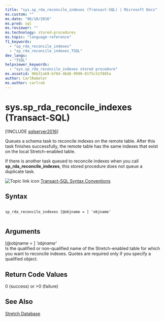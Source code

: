 ```yaml
---
title: "sys.sp_rda_reconcile_indexes (Transact-SQL) | Microsoft Docs"
ms.custom: ""
ms.date: "06/10/2016"
ms.prod: sql
ms.reviewer: ""
ms.technology: stored-procedures
ms.topic: "language-reference"
f1_keywords: 
  - "sp_rda_reconcile_indexes"
  - "sp_rda_reconcile_indexes_TSQL"
dev_langs: 
  - "TSQL"
helpviewer_keywords: 
  - "sys.sp_rda_reconcile_indexes stored procedure"
ms.assetid: 96b31ab9-bf84-46d6-9990-81f5c51f885a
author: CarlRabeler
ms.author: carlrab
---
```

# sys.sp_rda_reconcile_indexes (Transact-SQL)
[!INCLUDE [sqlserver2016](../../includes/applies-to-version/sqlserver2016.md)]

  Queues a schema task to reconcile indexes on the remote table. After this task finishes successfully, the remote table has the same indexes that exist on the local Stretch-enabled table.  
  
 If there is another task queued to reconcile indexes when you call **sp_rda_reconcile_indexes**, this stored procedure does not queue a duplicate task.  
  
 ![Topic link icon](../../database-engine/configure-windows/media/topic-link.gif "Topic link icon") [Transact-SQL Syntax Conventions](../../t-sql/language-elements/transact-sql-syntax-conventions-transact-sql.md)  
  
## Syntax  
  
```  
  
sp_rda_reconcile_indexes [@objname = ] 'objname'  
  
```  
  
## Arguments  
 [@objname = ] *'objname'*  
 Is the qualified or non-qualified name of the Stretch-enabled table for which you want to reconcile indexes. Quotes are required only if you specify a qualified object.  
  
## Return Code Values  
 0 (success) or >0 (failure)  
  
## See Also  
 [Stretch Database](../../sql-server/stretch-database/stretch-database.md)  
  
  
